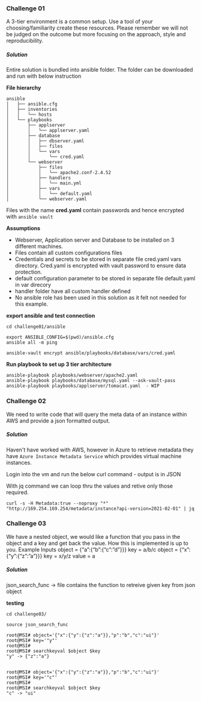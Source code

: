 ﻿

### Challenge 01 

A 3-tier environment is a common setup. Use a tool of your choosing/familiarity create these
resources. Please remember we will not be judged on the outcome but more focusing on the
approach, style and reproducibility.

##### Solution

Entire solution is bundled into ansible folder. The folder can be downloaded and run with below instruction 

**File hierarchy**

```
ansible
│   ├── ansible.cfg
│   ├── inventories
│   │   └── hosts
│   └── playbooks
│       ├── applserver
│       │   └── applserver.yaml
│       ├── database
│       │   ├── dbserver.yaml
│       │   ├── files
│       │   └── vars
│       │       └── cred.yaml
│       └── webserver
│           ├── files
│           │   └── apache2.conf-2.4.52
│           ├── handlers
│           │   └── main.yml
│           ├── vars
│           │   └── default.yaml
│           └── webserver.yaml
```

Files with the name **cred.yaml** contain passwords and hence encrypted with `ansible vault`

**Assumptions**

- Webserver, Application server and Database to be installed on 3 different machines.
- Files contain all custom configurations files
- Credentials and secrets to be stored in separate file cred.yaml vars directory. Cred.yaml is encrypted with vault password to ensure data protection.
- default configuration parameter to be stored in separate file default.yaml in var direcory
- handler folder have all custom handler defined
- No ansible role has been used in this solution as it felt not needed for this example.




**export ansible and test connection**

```
cd challenge01/ansible

export ANSIBLE_CONFIG=$(pwd)/ansible.cfg
ansible all -m ping 

ansible-vault encrypt ansible/playbooks/database/vars/cred.yaml
```

**Run playbook to set up 3 tier architecture**

```
ansible-playbook playbooks/webserver/apache2.yaml
ansible-playbook playbooks/database/mysql.yaml --ask-vault-pass
ansible-playbook playbooks/applserver/tomacat.yaml  - WIP
```

### Challenge 02

We need to write code that will query the meta data of an instance within AWS and provide a
json formatted output.

##### Solution

Haven't have worked with AWS, however in Azure to retrieve metadata they have `Azure Instance Metadata Service`
which  provides virtual machine instances.

Login into the vm and run the below curl command - output is in JSON

With jq command we can loop thru the values and retive only those required.

```
curl -s -H Metadata:true --noproxy "*" "http://169.254.169.254/metadata/instance?api-version=2021-02-01" | jq
```

### Challenge 03

We have a nested object, we would like a function that you pass in the object and a key and get
back the value. How this is implemented is up to you.
Example Inputs
object = {“a”:{“b”:{“c”:”d”}}}
key = a/b/c
object = {“x”:{“y”:{“z”:”a”}}}
key = x/y/z
value = a

##### Solution

json_search_func -> file contains the function to retreive given key from json object

**testing**

```
cd challenge03/

source json_search_func

root@MSI# object='{"x":{"y":{"z":"a"}},"p":"b","c":"ui"}'
root@MSI# key='"y"'
root@MSI#
root@MSI# searchkeyval $object $key
"y" -> {"z":"a"}


root@MSI# object='{"x":{"y":{"z":"a"}},"p":"b","c":"ui"}'
root@MSI# key='"c"'
root@MSI#
root@MSI# searchkeyval $object $key
"c" -> "ui"

```